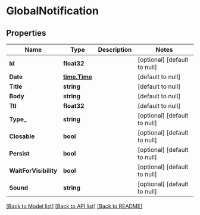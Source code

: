 # GlobalNotification

## Properties
Name | Type | Description | Notes
------------ | ------------- | ------------- | -------------
**Id** | **float32** |  | [optional] [default to null]
**Date** | [**time.Time**](time.Time.md) |  | [default to null]
**Title** | **string** |  | [default to null]
**Body** | **string** |  | [default to null]
**Ttl** | **float32** |  | [default to null]
**Type_** | **string** |  | [optional] [default to null]
**Closable** | **bool** |  | [optional] [default to null]
**Persist** | **bool** |  | [optional] [default to null]
**WaitForVisibility** | **bool** |  | [optional] [default to null]
**Sound** | **string** |  | [optional] [default to null]

[[Back to Model list]](../README.md#documentation-for-models) [[Back to API list]](../README.md#documentation-for-api-endpoints) [[Back to README]](../README.md)


